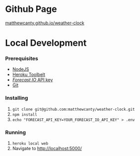 # Github Page
[matthewcanty.github.io/weather-clock](http://matthewcanty.github.io/weather-clock)

# Local Development
### Prerequisites
* [NodeJS](https://nodejs.org/en/)
* [Heroku Toolbelt](https://toolbelt.heroku.com/)
* [_Forecast IO_ API key](https://developer.forecast.io/)
* [Git](https://git-scm.com/)

### Installing
1. `git clone git@github.com:matthewcanty/weather-clock.git`
2. `npm install`
3. `echo "FORECAST_API_KEY=YOUR_FORECAST_IO_API_KEY" > .env`

### Running
1. `heroku local web`
2. Navigate to [http://localhost:5000/](http://localhost:5000/)